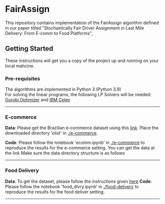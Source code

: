 # FairAssign
This repository contains implementation of the FairAssign algorithm defined in our paper titled "Stochastically Fair Driver Assignment in Last Mile Delivery: From E-comm to Food Platforms", 

## Getting Started
These instructions will get you a copy of the project up and running on your local mahcine.

### Pre-requisites
The algorithms are implemented in Python 3 (Python 3.9)     
For solving the linear programs, the following LP Solvers will be needed: [Gurobi Optimizer](https://www.gurobi.com/downloads/) and [IBM Cplex](https://www.ibm.com/products/ilog-cplex-optimization-studio)

---

### E-commerce 
**Data**: Please get the Brazilian e-commerce dataset using this [link](https://www.kaggle.com/datasets/olistbr/brazilian-ecommerce). Place the downloaded directory 'olist' in [./e-commerce](e-commerce). 

**Code**: Please follow the notebook 'ecomm.ipynb' in [./e-commerce](e-commerce) to reproduce the results for the e-commerce setting. 
You can get the data at the link 
Make sure the data directory structure is as follows 

---

### Food Delivery 
**Data**: To get the dataset, please follow the instructions given [here](what?)
**Code**: Please follow the notebook 'food_dlvry.ipynb' in [./food-delivery](food-delivery) to reproduce the results for the food deliver setting.

---

